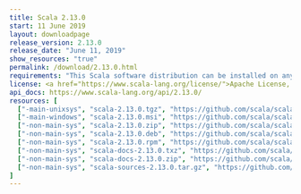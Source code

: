 ```yaml
---
title: Scala 2.13.0
start: 11 June 2019
layout: downloadpage
release_version: 2.13.0
release_date: "June 11, 2019"
show_resources: "true"
permalink: /download/2.13.0.html
requirements: "This Scala software distribution can be installed on any Unix-like or Windows system. It requires Java 8 or later, available <a href='https://www.java.com/'>here</a>."
license: <a href="https://www.scala-lang.org/license/">Apache License, Version 2.0</a>
api_docs: https://www.scala-lang.org/api/2.13.0/
resources: [
  ["-main-unixsys", "scala-2.13.0.tgz", "https://github.com/scala/scala/releases/download/v2.13.0/scala-2.13.0.tgz", "Mac OS X, Unix, Cygwin", "18.51M"],
  ["-main-windows", "scala-2.13.0.msi", "https://github.com/scala/scala/releases/download/v2.13.0/scala-2.13.0.msi", "Windows (msi installer)", "114.63M"],
  ["-non-main-sys", "scala-2.13.0.zip", "https://github.com/scala/scala/releases/download/v2.13.0/scala-2.13.0.zip", "Windows", "18.55M"],
  ["-non-main-sys", "scala-2.13.0.deb", "https://github.com/scala/scala/releases/download/v2.13.0/scala-2.13.0.deb", "Debian", "581.44M"],
  ["-non-main-sys", "scala-2.13.0.rpm", "https://github.com/scala/scala/releases/download/v2.13.0/scala-2.13.0.rpm", "RPM package", "115.04M"],
  ["-non-main-sys", "scala-docs-2.13.0.txz", "https://github.com/scala/scala/releases/download/v2.13.0/scala-docs-2.13.0.txz", "API docs", "48.47M"],
  ["-non-main-sys", "scala-docs-2.13.0.zip", "https://github.com/scala/scala/releases/download/v2.13.0/scala-docs-2.13.0.zip", "API docs", "99.41M"],
  ["-non-main-sys", "scala-sources-2.13.0.tar.gz", "https://github.com/scala/scala/archive/v2.13.0.tar.gz", "Sources", ""]
]
---
```

